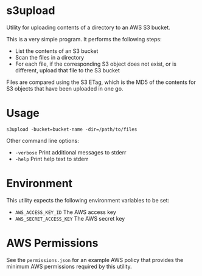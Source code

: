 s3upload
========

Utility for uploading contents of a directory to an AWS S3 bucket.

This is a very simple program. It performs the following steps:

* List the contents of an S3 bucket
* Scan the files in a directory
* For each file, if the corresponding S3 object does not exist, or is different, upload that file to the S3 bucket

Files are compared using the S3 ETag, which is the MD5 of the contents for S3 objects that have been uploaded in one go.

Usage
=====
`
  s3upload -bucket=bucket-name -dir=/path/to/files
`  

Other command line options:

* `-verbose` Print additional messages to stderr
* `-help` Print help text to stderr

Environment
===========

This utility expects the following environment variables to be set:

* `AWS_ACCESS_KEY_ID` The AWS access key
* `AWS_SECRET_ACCESS_KEY` The AWS secret key

AWS Permissions
===============

See the `permissions.json` for an example AWS policy that provides the minimum AWS permissions required by this utility.


  

